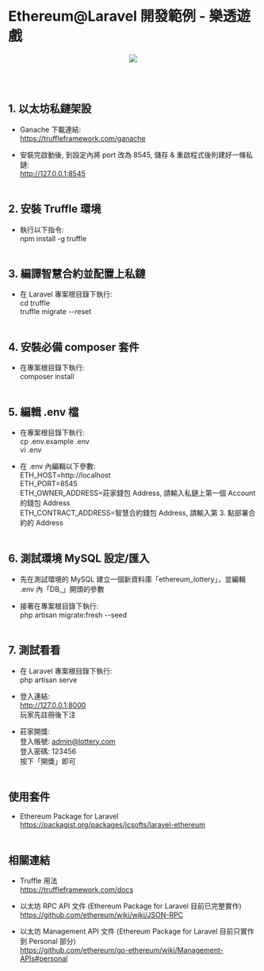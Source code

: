 <p align="center"><h1>Ethereum@Laravel 開發範例 - 樂透遊戲</h1></p>
<p align="center"><img src="https://cdn-images-1.medium.com/max/800/1*m_mZQsA2xauAqBNI8DQx1w.png"></p>
<br/><br/>

## 1. 以太坊私鏈架設

- Ganache 下載連結:<br />
https://truffleframework.com/ganache

- 安裝完啟動後, 到設定內將 port 改為 8545, 儲存 & 重啟程式後則建好一條私鏈:<br />
http://127.0.0.1:8545<br /><br />


## 2. 安裝 Truffle 環境

- 執行以下指令:<br />
npm install -g truffle<br /><br />


## 3. 編譯智慧合約並配置上私鏈

- 在 Laravel 專案根目錄下執行:<br />
cd truffle<br />
truffle migrate --reset<br /><br />


## 4. 安裝必備 composer 套件

- 在專案根目錄下執行:<br />
composer install<br /><br />


## 5. 編輯 .env 檔

- 在專案根目錄下執行:<br />
cp .env.example .env<br />
vi .env<br />

- 在 .env 內編輯以下參數:<br />
ETH_HOST=http://localhost<br />
ETH_PORT=8545<br />
ETH_OWNER_ADDRESS=莊家錢包 Address, 請輸入私鏈上第一個 Account 的錢包 Address<br />
ETH_CONTRACT_ADDRESS=智慧合約錢包 Address, 請輸入第 3. 點部署合約的 Address<br /><br />


## 6. 測試環境 MySQL 設定/匯入

- 先在測試環境的 MySQL 建立一個新資料庫「ethereum_lottery」，並編輯 .env 內「DB_」開頭的參數 <br />

- 接著在專案根目錄下執行:<br />
php artisan migrate:fresh --seed<br /><br />


## 7. 測試看看

- 在 Laravel 專案根目錄下執行:<br />
php artisan serve<br />

- 登入連結:<br />
http://127.0.0.1:8000<br />
玩家先註冊後下注<br />

- 莊家開獎:<br />
登入帳號: admin@lottery.com<br />
登入密碼: 123456<br />
按下「開獎」即可<br /><br />


## 使用套件

- Ethereum Package for Laravel<br />
https://packagist.org/packages/jcsofts/laravel-ethereum<br /><br />


## 相關連結

- Truffle 用法<br />
https://truffleframework.com/docs<br />

- 以太坊 RPC API 文件 (Ethereum Package for Laravel 目前已完整實作)<br />
https://github.com/ethereum/wiki/wiki/JSON-RPC<br />

- 以太坊 Management API 文件 (Ethereum Package for Laravel 目前只實作到 Personal 部分)<br />
https://github.com/ethereum/go-ethereum/wiki/Management-APIs#personal<br />

